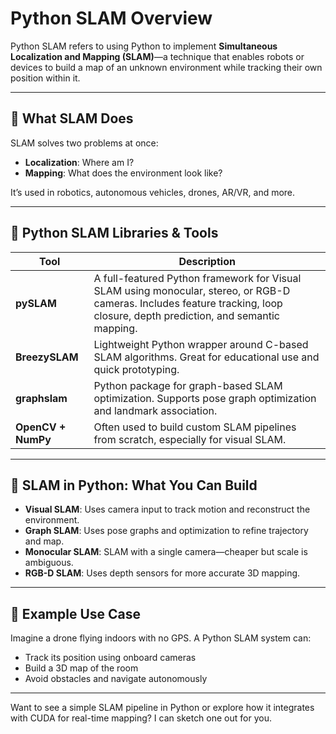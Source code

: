 # Python SLAM Overview

Python SLAM refers to using Python to implement **Simultaneous Localization and Mapping (SLAM)**—a technique that enables robots or devices to build a map of an unknown environment while tracking their own position within it.

---

## 🧭 What SLAM Does
SLAM solves two problems at once:
- **Localization**: Where am I?
- **Mapping**: What does the environment look like?

It’s used in robotics, autonomous vehicles, drones, AR/VR, and more.

---

## 🐍 Python SLAM Libraries & Tools
| Tool | Description |
|------|-------------|
| **pySLAM** | A full-featured Python framework for Visual SLAM using monocular, stereo, or RGB-D cameras. Includes feature tracking, loop closure, depth prediction, and semantic mapping. |
| **BreezySLAM** | Lightweight Python wrapper around C-based SLAM algorithms. Great for educational use and quick prototyping. |
| **graphslam** | Python package for graph-based SLAM optimization. Supports pose graph optimization and landmark association. |
| **OpenCV + NumPy** | Often used to build custom SLAM pipelines from scratch, especially for visual SLAM. |

---

## 🧠 SLAM in Python: What You Can Build
- **Visual SLAM**: Uses camera input to track motion and reconstruct the environment.
- **Graph SLAM**: Uses pose graphs and optimization to refine trajectory and map.
- **Monocular SLAM**: SLAM with a single camera—cheaper but scale is ambiguous.
- **RGB-D SLAM**: Uses depth sensors for more accurate 3D mapping.

---

## 🧪 Example Use Case
Imagine a drone flying indoors with no GPS. A Python SLAM system can:
- Track its position using onboard cameras
- Build a 3D map of the room
- Avoid obstacles and navigate autonomously

---

Want to see a simple SLAM pipeline in Python or explore how it integrates with CUDA for real-time mapping? I can sketch one out for you.
